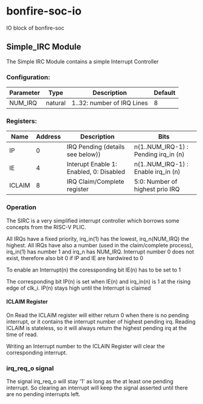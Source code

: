 # bonfire-soc-io
IO block of bonfire-soc



## Simple_IRC Module
The Simple IRC Module contains a simple Interrupt Controller

### Configuration:
Parameter     | Type        | Description                | Default
--------------|-------------|----------------------------|---------------
NUM_IRQ       | natural     | 1..32: number of IRQ Lines | 8

### Registers:

Name              | Address     | Description  | Bits
------------------|-------------|-----------------------|---------------
IP                | 0           | IRQ Pending (details see below)) |  n(1..NUM_IRQ-1) : Pending irq_in (n)
IE                | 4           | Interupt Enable 1: Enabled, 0: Disabled |  n(1..NUM_IRQ-1) : Enable irq_in (n)
ICLAIM            | 8         | IRQ Claim/Complete register | 5:0: Number of highest prio IRQ


### Operation

The SIRC is a very simplified interrupt controller which borrows some concepts from the RISC-V PLIC.

All IRQs have a fixed priority, irq_in(1) has the lowest, irq_n(NUM_IRQ) the highest.
All IRQs have also a number (used in the claim/complete process), irq_in(1) has number 1 and irq_n has NUM_IRQ. 
Interrupt number 0 does not exist, therefore also bit 0 if IP and IE are hardwired to 0

To enable an Interrupt(n) the coressponding bit IE(n) has to be set to 1

The corresponding bit IP(n) is set when IE(n) and irq_in(n) is 1 at the rising edge of clk_i. IP(n) stays high until the Interrupt is claimed

#### ICLAIM Register
On Read the ICLAIM register will either return 0 when there is no pending interrupt, or it contains the interrupt number of highest pending irq. Reading ICLAIM is stateless, so it will always return the highest pending irq at the time of read. 

Writing an Interrupt number to the ICLAIN Register will clear the corresponding interrupt.


### irq_req_o signal
The signal irq_req_o will stay '1' as long as the at least one pending interrupt. So clearing an interrupt will keep the signal asserted until there are no pending interrupts left. 







